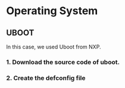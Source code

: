 # Operating System



## UBOOT
In this case, we used Uboot from NXP. 

### 1. Download the source code of uboot.


### 2. Create the defconfig file